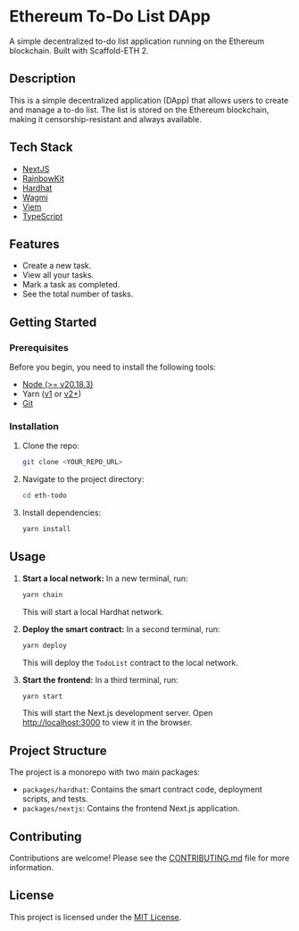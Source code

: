 # Ethereum To-Do List DApp

A simple decentralized to-do list application running on the Ethereum blockchain. Built with Scaffold-ETH 2.

## Description

This is a simple decentralized application (DApp) that allows users to create and manage a to-do list. The list is stored on the Ethereum blockchain, making it censorship-resistant and always available.

## Tech Stack

- [NextJS](https://nextjs.org/)
- [RainbowKit](https://www.rainbowkit.com/)
- [Hardhat](https://hardhat.org/)
- [Wagmi](https://wagmi.sh/)
- [Viem](https://viem.sh/)
- [TypeScript](https://www.typescriptlang.org/)

## Features

- Create a new task.
- View all your tasks.
- Mark a task as completed.
- See the total number of tasks.

## Getting Started

### Prerequisites

Before you begin, you need to install the following tools:

- [Node (>= v20.18.3)](https://nodejs.org/en/download/)
- Yarn ([v1](https://classic.yarnpkg.com/en/docs/install/) or [v2+](https://yarnpkg.com/getting-started/install))
- [Git](https://git-scm.com/downloads)

### Installation

1.  Clone the repo:
    ```sh
    git clone <YOUR_REPO_URL>
    ```
2.  Navigate to the project directory:
    ```sh
    cd eth-todo
    ```
3.  Install dependencies:
    ```sh
    yarn install
    ```

## Usage

1.  **Start a local network:**
    In a new terminal, run:
    ```sh
    yarn chain
    ```
    This will start a local Hardhat network.

2.  **Deploy the smart contract:**
    In a second terminal, run:
    ```sh
    yarn deploy
    ```
    This will deploy the `TodoList` contract to the local network.

3.  **Start the frontend:**
    In a third terminal, run:
    ```sh
    yarn start
    ```
    This will start the Next.js development server. Open [http://localhost:3000](http://localhost:3000) to view it in the browser.

## Project Structure

The project is a monorepo with two main packages:

-   `packages/hardhat`: Contains the smart contract code, deployment scripts, and tests.
-   `packages/nextjs`: Contains the frontend Next.js application.

## Contributing

Contributions are welcome! Please see the [CONTRIBUTING.md](CONTRIBUTING.md) file for more information.

## License

This project is licensed under the [MIT License](LICENCE).
